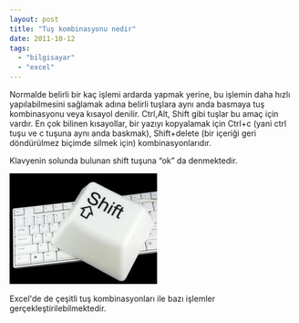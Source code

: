 ```yaml
---
layout: post
title: "Tuş kombinasyonu nedir"
date: 2011-10-12
tags: 
  - "bilgisayar"
  - "excel"
---
```


Normalde belirli bir kaç işlemi ardarda yapmak yerine, bu işlemin daha hızlı yapılabilmesini sağlamak adına belirli tuşlara aynı anda basmaya tuş kombinasyonu veya kısayol denilir. Ctrl,Alt, Shift gibi tuşlar bu amaç için vardır. En çok bilinen kısayollar, bir yazıyı kopyalamak için Ctrl+c (yani ctrl tuşu ve c tuşuna aynı anda baskmak), Shift+delete (bir içeriği geri döndürülmez biçimde silmek için) kombinasyonlarıdır.

  

Klavyenin solunda bulunan shift tuşuna “ok” da denmektedir.

  

[![](/images/shift.jpg)](http://suatatan.wordpress.com/wp-content/uploads/2011/10/shift.jpg?w=259)

  

Excel'de de çeşitli tuş kombinasyonları ile bazı işlemler gerçekleştirilebilmektedir.
